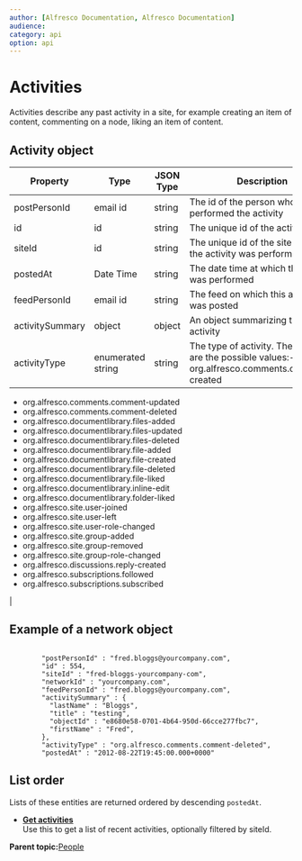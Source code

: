 ```yaml
---
author: [Alfresco Documentation, Alfresco Documentation]
audience: 
category: api
option: api
---
```


# Activities

Activities describe any past activity in a site, for example creating an item of content, commenting on a node, liking an item of content.

## Activity object

|Property|Type|JSON Type|Description|
|--------|----|---------|-----------|
|postPersonId|email id|string|The id of the person who performed the activity|
|id|id|string|The unique id of the activity|
|siteId|id|string|The unique id of the site on which the activity was performed|
|postedAt|Date Time|string|The date time at which the activity was performed|
|feedPersonId|email id|string|The feed on which this activity was posted|
|activitySummary|object|object|An object summarizing the activity|
|activityType|enumerated string|string|The type of activity. The following are the possible values:- -   org.alfresco.comments.comment-created
-   org.alfresco.comments.comment-updated
-   org.alfresco.comments.comment-deleted
-   org.alfresco.documentlibrary.files-added
-   org.alfresco.documentlibrary.files-updated
-   org.alfresco.documentlibrary.files-deleted
-   org.alfresco.documentlibrary.file-added
-   org.alfresco.documentlibrary.file-created
-   org.alfresco.documentlibrary.file-deleted
-   org.alfresco.documentlibrary.file-liked
-   org.alfresco.documentlibrary.inline-edit
-   org.alfresco.documentlibrary.folder-liked
-   org.alfresco.site.user-joined
-   org.alfresco.site.user-left
-   org.alfresco.site.user-role-changed
-   org.alfresco.site.group-added
-   org.alfresco.site.group-removed
-   org.alfresco.site.group-role-changed
-   org.alfresco.discussions.reply-created
-   org.alfresco.subscriptions.followed
-   org.alfresco.subscriptions.subscribed

|

## Example of a network object

```

        "postPersonId" : "fred.bloggs@yourcompany.com",
        "id" : 554,
        "siteId" : "fred-bloggs-yourcompany-com",
        "networkId" : "yourcompany.com",
        "feedPersonId" : "fred.bloggs@yourcompany.com",
        "activitySummary" : {
          "lastName" : "Bloggs",
          "title" : "testing",
          "objectId" : "e8680e58-0701-4b64-950d-66cce277fbc7",
          "firstName" : "Fred",
        },
        "activityType" : "org.alfresco.comments.comment-deleted",
        "postedAt" : "2012-08-22T19:45:00.000+0000"
```

## List order

Lists of these entities are returned ordered by descending `postedAt`.

-   **[Get activities](../../../pra/1/concepts/pra-people-activities-get-activities.md)**  
Use this to get a list of recent activities, optionally filtered by siteId.

**Parent topic:**[People](../../../pra/1/concepts/pra-people.md)


